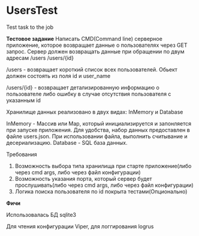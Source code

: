 # UsersTest
Test task to the job

******Тестовое задание******
Написать CMD(Command line) серверное приложение, которое возвращает данные о пользователях через GET запрос.
Сервер должен возвращать данные при обращении по двум адресам
/users
/users/{id}

/users - возвращает короткий список всех пользователей.
Обьект должен состоять из поля id и user_name

/users/{id} - возвращает детализированную информацию о пользователе либо ошибку в случае отсутствия пользователя с указанным id

Хранилище данных реализовано в двух видах: InMemory и Database

InMemory - Массив или Map, который инициализируется и запонляется при запуске приложения.
Для удобства, набор данных предоставлен в файле users.json. При использовании файла, выполнить считывание и десериализацию.
Database - SQL база данных.

Требования
1. Возможность выбора типа хранилища при старте приложение(либо через cmd args, либо через файл конфигурации)
2. Возможность указания порта, который сервер будет прослушивать(либо через cmd args, либо через файл конфигурации)
3. Логика поиска пользователя по id покрыта тестами(Опционально)

******Фичи******

Использовалась БД sqlite3

Для чтения конфигурации Viper, для логгирования logrus
